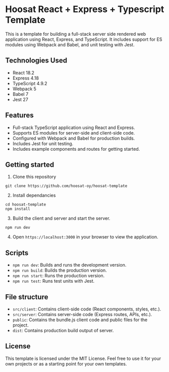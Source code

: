 # Hoosat React + Express + Typescript Template

This is a template for building a full-stack server side rendered web application using React, Express, and TypeScript. It includes support for ES modules using Webpack and Babel, and unit testing with Jest.

## Technologies Used
- React 18.2
- Express 4.18
- TypeScript 4.9.2
- Webpack 5
- Babel 7
- Jest 27

## Features
- Full-stack TypeScript application using React and Express.
- Supports ES modules for server-side and client-side code.
- Configured with Webpack and Babel for production builds.
- Includes Jest for unit testing.
- Includes example components and routes for getting started.


## Getting started

1. Clone this repository
```
git clone https://github.com/hoosat-oy/hoosat-template
```

2. Install dependancies
```
cd hoosat-template
npm install
```

3. Build the client and server and start the server.
```
npm run dev
```

4. Open `https://localhost:3000` in your browser to view the application.

## Scripts

- `npm run dev`: Builds and runs the development version.
- `npm run build`: Builds the production version.
- `npm run start`: Runs the production version.
- `npm run test`: Runs test units with Jest.

## File structure

- `src/client`: Contains client-side code (React components, styles, etc.).
- `src/server`: Contains server-side code (Express routes, APIs, etc.).
- `public`: Contains the bundle.js client code and public files for the project.
- `dist`: Contains production build output of server.


## License
This template is licensed under the MIT License. Feel free to use it for your own projects or as a starting point for your own templates.